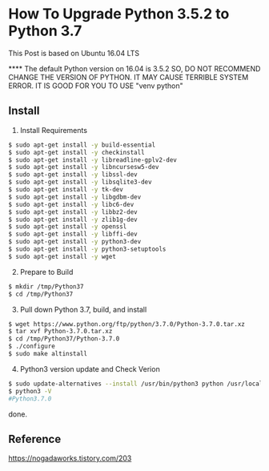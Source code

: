 # How To Upgrade Python 3.5.2 to Python 3.7

This Post is based on Ubuntu 16.04 LTS

**** The default Python version on 16.04 is 3.5.2 SO, DO NOT RECOMMEND CHANGE THE VERSION OF PYTHON. IT MAY CAUSE TERRIBLE SYSTEM ERROR. IT IS GOOD FOR YOU TO USE "venv python"

## Install

1. Install Requirements

```bash
$ sudo apt-get install -y build-essential
$ sudo apt-get install -y checkinstall
$ sudo apt-get install -y libreadline-gplv2-dev
$ sudo apt-get install -y libncursesw5-dev
$ sudo apt-get install -y libssl-dev
$ sudo apt-get install -y libsqlite3-dev
$ sudo apt-get install -y tk-dev
$ sudo apt-get install -y libgdbm-dev
$ sudo apt-get install -y libc6-dev
$ sudo apt-get install -y libbz2-dev
$ sudo apt-get install -y zlib1g-dev
$ sudo apt-get install -y openssl
$ sudo apt-get install -y libffi-dev
$ sudo apt-get install -y python3-dev
$ sudo apt-get install -y python3-setuptools
$ sudo apt-get install -y wget
```

2. Prepare to Build

```bash
$ mkdir /tmp/Python37
$ cd /tmp/Python37
```

3. Pull down Python 3.7, build, and install

```bash
$ wget https://www.python.org/ftp/python/3.7.0/Python-3.7.0.tar.xz
$ tar xvf Python-3.7.0.tar.xz
$ cd /tmp/Python37/Python-3.7.0
$ ./configure
$ sudo make altinstall
```

4. Python3 version update and Check Verion

```bash
$ sudo update-alternatives --install /usr/bin/python3 python /usr/local/bin/python3.7 10
$ python3 -V
#Python3.7.0
```
done.

## Reference
https://nogadaworks.tistory.com/203
